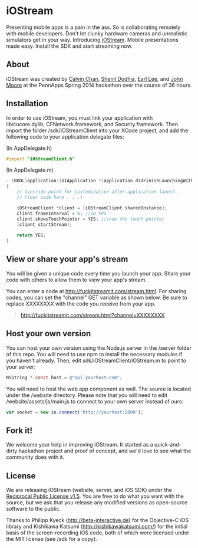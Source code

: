 # iOStream

Presenting mobile apps is a pain in the ass. So is collaborating remotely with mobile developers. Don't let clunky hardware cameras and unrealistic simulators get in your way. Introducing <a href="http://fuckitstreamit.com">iOStream</a>. Mobile presentations made easy. Install the SDK and start streaming now.

## About

iOStream was created by <a href="https://github.com/thecalvinchan/">Calvin Chan</a>, <a href="https://github.com/shenil">Shenil Dodhia</a>, <a href="https://github.com/earllee">Earl Lee</a>, and <a href="https://github.com/johnmoore">John Moore</a> at the PennApps Spring 2014 hackathon over the course of 36 hours.

## Installation

In order to use iOStream, you must link your application with libicucore.dylib, CFNetwork.framework, and Security.framework. Then import the folder /sdk/iOStreamClient into your XCode project, and add the following code to your application delegate files:

(In AppDelegate.h)
```objective-c
#import "iOStreamClient.h"
```

(In AppDelegate.m)
```objective-c
- (BOOL)application:(UIApplication *)application didFinishLaunchingWithOptions:(NSDictionary *)launchOptions
{
    // Override point for customization after application launch.
    // (Your code here . . .)

    iOStreamClient *client = [iOStreamClient sharedInstance];
    client.frameInterval = 6; //10 FPS
    client.showsTouchPointer = YES; //show the touch pointer
    [client startStream];
    
    return YES;
}
```

## View or share your app's stream

You will be given a unique code every time you launch your app. Share your code with others to allow them to view your app's stream.

You can enter a code at http://fuckitstreamit.com/stream.html. For sharing codes, you can set the "channel" GET variable as shown below. Be sure to replace XXXXXXXX with the code you receive from your app.

> http://fuckitstreamit.com/stream.html?channel=XXXXXXXX

## Host your own version

You can host your own version using the Node.js server in the /server folder of this repo. You will need to use npm to install the necessary modules if you haven't already. Then, edit sdk/iOStreamClient/iOStream.m to point to your server:

```objective-c
NSString * const host = @"api.yourhost.com";
```

You will need to host the web app component as well. The source is located under the /website directory. Please note that you will need to edit /website/assets/js/main.js to connect to your own server instead of ours:

```javascript
var socket = new io.connect('http://yourhost:2000'); 
```

## Fork it!

We welcome your help in improving iOStream. It started as a quick-and-dirty hackathon project and proof of concept, and we'd love to see what the community does with it.

## License

We are releasing iOStream (website, server, and iOS SDK) under the <a href="http://opensource.org/licenses/RPL-1.5">Reciprocal Public License v1.5</a>. You are free to do what you want with the source, but we ask that you release any modified versions as open-source software to the public.

Thanks to Philipp Kyeck (http://beta-interactive.de) for the Objective-C iOS library and Kishikawa Katsumi (http://kishikawakatsumi.com/) for the initial basis of the screen-recording iOS code, both of which were licensed under the MIT license (see /sdk for a copy).
